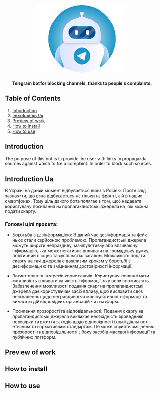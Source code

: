 <h1 align="center">
  <br>
   <img src="./.readme/images/logo_bot.png" alt="Logo" height="220"/>
  <br>
</h1>

<p align="center">
    <b align ="center">Telegram bot for blocking channels, thanks to people's complaints.</b>
</p>

## Table of Contents
1. [Introduction](#Introduction)
2. [Introduction Ua](#Introduction-ua)
3. [Preview of work](#Preview-of-work)
4. [How to install](#How-to-install)
5. [How to use](#How-to-use)


## <a name="Introduction">Introduction</a>
The purpose of this bot is to provide the user with links to propaganda sources against which to file a complaint. In order to block such sources.

## <a name="Introduction-ua">Introduction Ua</a>
В Україні на даний момент відбувається війна з Росією. Проте слід зазначити, що вона відбувається не тільки на фронті, а й в наших смартфонах. Тому ціль даного бота полягає в том, щоб надавати користувачу посилання на пропагандистські джерела на, які можна подати скаргу. 

### Головні цілі проєкта:
*	Боротьба з дезінформацією: В даний час дезінформація та фейк-ньюз стали серйозною проблемою. Пропагандистські джерела можуть ширити неправдиву, маніпулятивну або впливаючу інформацію, яка може негативно впливати на громадську думку, політичний процес та суспільство загалом. Можливість подати скаргу на такі джерела є важливим кроком у боротьбі з дезінформацією та зміцненням достовірності інформації.

*	Захист прав та інтересів користувачів: Користувачі повинні мати можливість впливати на якість інформації, яку вони споживають. Забезпечення можливості подання скарг на пропагандистські джерела дає користувачам засіб впливу, щоб висловити своє несхвалення щодо неправдивої чи маніпулятивної інформації та вимагати дій відповідних організацій чи платформ.

*	Посилення прозорості та відповідальності: Подання скаргу на пропагандистські джерела викликає необхідність проведення перевірки та вжиття заходів щодо відповідності їхньої діяльності етичним та нормативним стандартам. Це може сприяти зміцненню прозорості та відповідальності з боку засобів масової інформації та публічних платформ.

## <a name="Preview-of-work">Preview of work</a>

## <a name="How-to-install">How to install</a>

## <a name="How-to-use">How to use</a>
